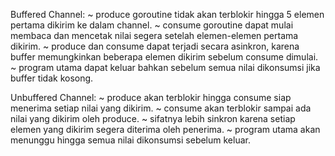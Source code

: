Buffered Channel:
	~ produce goroutine tidak akan terblokir hingga 5 elemen pertama dikirim ke dalam channel.
	~ consume goroutine dapat mulai membaca dan mencetak nilai segera setelah elemen-elemen pertama dikirim.
	~ produce dan consume dapat terjadi secara asinkron, karena buffer memungkinkan beberapa elemen dikirim sebelum consume dimulai.
	~ program utama dapat keluar bahkan sebelum semua nilai dikonsumsi jika buffer tidak kosong.

Unbuffered Channel:
	~ produce akan terblokir hingga consume siap menerima setiap nilai yang dikirim.
	~ consume akan terblokir sampai ada nilai yang dikirim oleh produce.
	~ sifatnya lebih sinkron karena setiap elemen yang dikirim segera diterima oleh penerima.
	~ program utama akan menunggu hingga semua nilai dikonsumsi sebelum keluar.
